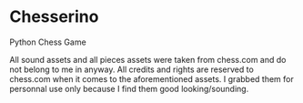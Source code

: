# Chesserino
Python Chess Game

All sound assets and all pieces assets were taken from chess.com and do not belong to me in anyway. All credits and rights are reserved to chess.com when it comes to the aforementioned assets. I grabbed them for personnal use only because I find them good looking/sounding.
